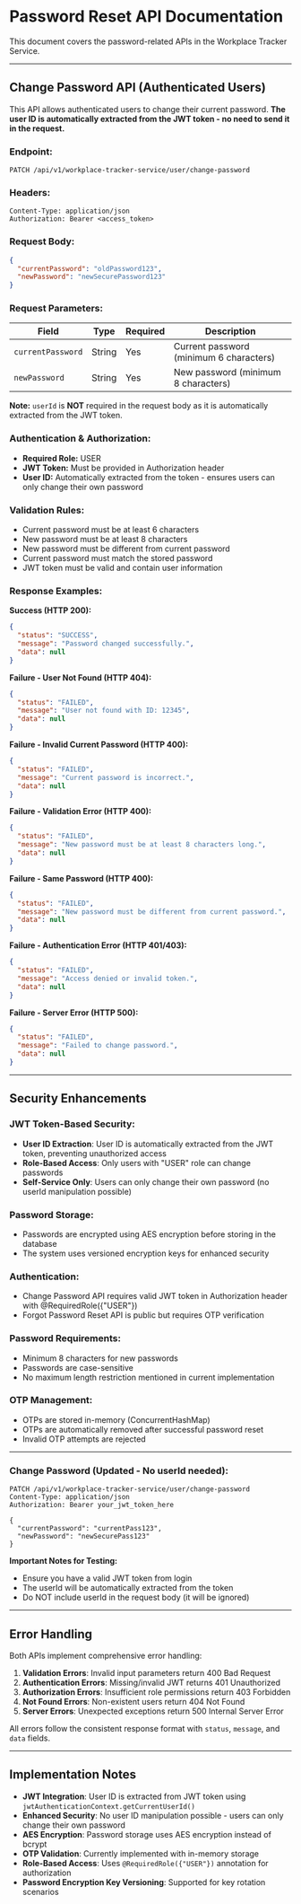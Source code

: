 # Password Reset API Documentation

This document covers the password-related APIs in the Workplace Tracker Service.

---

## Change Password API (Authenticated Users)

This API allows authenticated users to change their current password. **The user ID is automatically extracted from the JWT token - no need to send it in the request.**

### **Endpoint:**
```
PATCH /api/v1/workplace-tracker-service/user/change-password
```

### **Headers:**
```
Content-Type: application/json
Authorization: Bearer <access_token>
```

### **Request Body:**
```json
{
  "currentPassword": "oldPassword123",
  "newPassword": "newSecurePassword123"
}
```

### **Request Parameters:**
| Field | Type | Required | Description |
|-------|------|----------|-------------|
| `currentPassword` | String | Yes | Current password (minimum 6 characters) |
| `newPassword` | String | Yes | New password (minimum 8 characters) |

**Note:** `userId` is **NOT** required in the request body as it is automatically extracted from the JWT token.

### **Authentication & Authorization:**
- **Required Role:** USER
- **JWT Token:** Must be provided in Authorization header
- **User ID:** Automatically extracted from the token - ensures users can only change their own password

### **Validation Rules:**
- Current password must be at least 6 characters
- New password must be at least 8 characters
- New password must be different from current password
- Current password must match the stored password
- JWT token must be valid and contain user information

### **Response Examples:**

**Success (HTTP 200):**
```json
{
  "status": "SUCCESS",
  "message": "Password changed successfully.",
  "data": null
}
```

**Failure - User Not Found (HTTP 404):**
```json
{
  "status": "FAILED",
  "message": "User not found with ID: 12345",
  "data": null
}
```

**Failure - Invalid Current Password (HTTP 400):**
```json
{
  "status": "FAILED",
  "message": "Current password is incorrect.",
  "data": null
}
```

**Failure - Validation Error (HTTP 400):**
```json
{
  "status": "FAILED",
  "message": "New password must be at least 8 characters long.",
  "data": null
}
```

**Failure - Same Password (HTTP 400):**
```json
{
  "status": "FAILED",
  "message": "New password must be different from current password.",
  "data": null
}
```

**Failure - Authentication Error (HTTP 401/403):**
```json
{
  "status": "FAILED",
  "message": "Access denied or invalid token.",
  "data": null
}
```

**Failure - Server Error (HTTP 500):**
```json
{
  "status": "FAILED",
  "message": "Failed to change password.",
  "data": null
}
```

---

## Security Enhancements

### **JWT Token-Based Security:**
- **User ID Extraction**: User ID is automatically extracted from the JWT token, preventing unauthorized access
- **Role-Based Access**: Only users with "USER" role can change passwords
- **Self-Service Only**: Users can only change their own password (no userId manipulation possible)

### **Password Storage:**
- Passwords are encrypted using AES encryption before storing in the database
- The system uses versioned encryption keys for enhanced security

### **Authentication:**
- Change Password API requires valid JWT token in Authorization header with @RequiredRole({"USER"})
- Forgot Password Reset API is public but requires OTP verification

### **Password Requirements:**
- Minimum 8 characters for new passwords
- Passwords are case-sensitive
- No maximum length restriction mentioned in current implementation

### **OTP Management:**
- OTPs are stored in-memory (ConcurrentHashMap)
- OTPs are automatically removed after successful password reset
- Invalid OTP attempts are rejected

---

### **Change Password (Updated - No userId needed):**
```
PATCH /api/v1/workplace-tracker-service/user/change-password
Content-Type: application/json
Authorization: Bearer your_jwt_token_here

{
  "currentPassword": "currentPass123",
  "newPassword": "newSecurePass123"
}
```

**Important Notes for Testing:**
- Ensure you have a valid JWT token from login
- The userId will be automatically extracted from the token
- Do NOT include userId in the request body (it will be ignored)

---

## Error Handling

Both APIs implement comprehensive error handling:

1. **Validation Errors**: Invalid input parameters return 400 Bad Request
2. **Authentication Errors**: Missing/invalid JWT returns 401 Unauthorized
3. **Authorization Errors**: Insufficient role permissions return 403 Forbidden
4. **Not Found Errors**: Non-existent users return 404 Not Found  
5. **Server Errors**: Unexpected exceptions return 500 Internal Server Error

All errors follow the consistent response format with `status`, `message`, and `data` fields.

---

## Implementation Notes

- **JWT Integration**: User ID is extracted from JWT token using `jwtAuthenticationContext.getCurrentUserId()`
- **Enhanced Security**: No user ID manipulation possible - users can only change their own password
- **AES Encryption**: Password storage uses AES encryption instead of bcrypt
- **OTP Validation**: Currently implemented with in-memory storage
- **Role-Based Access**: Uses `@RequiredRole({"USER"})` annotation for authorization
- **Password Encryption Key Versioning**: Supported for key rotation scenarios
